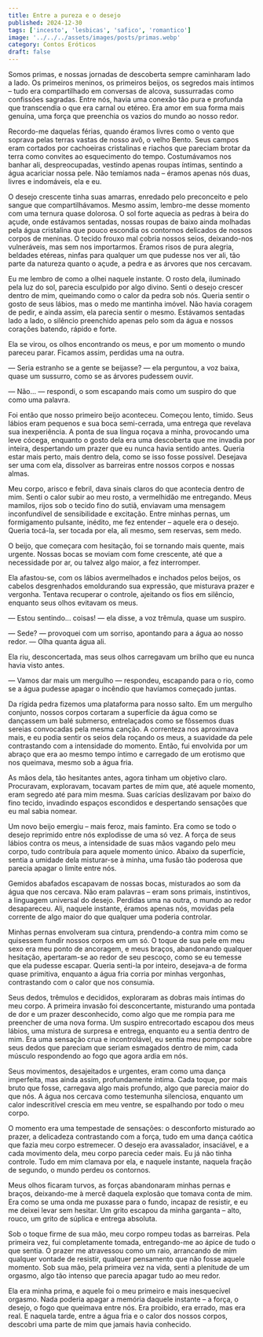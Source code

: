 ```yaml
---
title: Entre a pureza e o desejo
published: 2024-12-30
tags: ['incesto', 'lesbicas', 'safico', 'romantico']
image: '../../../assets/images/posts/primas.webp'
category: Contos Eróticos
draft: false
---
```

Somos primas, e nossas jornadas de descoberta sempre caminharam lado a lado. Os primeiros meninos, os primeiros beijos, os segredos mais íntimos – tudo era compartilhado em conversas de alcova, sussurradas como confissões sagradas. Entre nós, havia uma conexão tão pura e profunda que transcendia o que era carnal ou etéreo. Era amor em sua forma mais genuína, uma força que preenchia os vazios do mundo ao nosso redor.

Recordo-me daquelas férias, quando éramos livres como o vento que soprava pelas terras vastas de nosso avô, o velho Bento. Seus campos eram cortados por cachoeiras cristalinas e riachos que pareciam brotar da terra como convites ao esquecimento do tempo. Costumávamos nos banhar ali, despreocupadas, vestindo apenas roupas íntimas, sentindo a água acariciar nossa pele. Não temíamos nada – éramos apenas nós duas, livres e indomáveis, ela e eu.

O desejo crescente tinha suas amarras, enredado pelo preconceito e pelo sangue que compartilhávamos. Mesmo assim, lembro-me desse momento com uma ternura quase dolorosa. O sol forte aquecia as pedras à beira do açude, onde estávamos sentadas, nossas roupas de baixo ainda molhadas pela água cristalina que pouco escondia os contornos delicados de nossos corpos de meninas. O tecido frouxo mal cobria nossos seios, deixando-nos vulneráveis, mas sem nos importarmos. Éramos risos de pura alegria, beldades etéreas, ninfas para qualquer um que pudesse nos ver ali, tão parte da natureza quanto o açude, a pedra e as árvores que nos cercavam.

Eu me lembro de como a olhei naquele instante. O rosto dela, iluminado pela luz do sol, parecia esculpido por algo divino. Senti o desejo crescer dentro de mim, queimando como o calor da pedra sob nós. Queria sentir o gosto de seus lábios, mas o medo me mantinha imóvel. Não havia coragem de pedir, e ainda assim, ela parecia sentir o mesmo. Estávamos sentadas lado a lado, o silêncio preenchido apenas pelo som da água e nossos corações batendo, rápido e forte.

Ela se virou, os olhos encontrando os meus, e por um momento o mundo pareceu parar. Ficamos assim, perdidas uma na outra.

— Seria estranho se a gente se beijasse? — ela perguntou, a voz baixa, quase um sussurro, como se as árvores pudessem ouvir.

— Não... — respondi, o som escapando mais como um suspiro do que como uma palavra.

Foi então que nosso primeiro beijo aconteceu. Começou lento, tímido. Seus lábios eram pequenos e sua boca semi-cerrada, uma entrega que revelava sua inexperiência. A ponta de sua língua roçava a minha, provocando uma leve cócega, enquanto o gosto dela era uma descoberta que me invadia por inteira, despertando um prazer que eu nunca havia sentido antes. Queria estar mais perto, mais dentro dela, como se isso fosse possível. Desejava ser uma com ela, dissolver as barreiras entre nossos corpos e nossas almas.

Meu corpo, arisco e febril, dava sinais claros do que acontecia dentro de mim. Senti o calor subir ao meu rosto, a vermelhidão me entregando. Meus mamilos, rijos sob o tecido fino do sutiã, enviavam uma mensagem inconfundível de sensibilidade e excitação. Entre minhas pernas, um formigamento pulsante, inédito, me fez entender – aquele era o desejo. Queria tocá-la, ser tocada por ela, ali mesmo, sem reservas, sem medo.

O beijo, que começara com hesitação, foi se tornando mais quente, mais urgente. Nossas bocas se moviam com fome crescente, até que a necessidade por ar, ou talvez algo maior, a fez interromper.

Ela afastou-se, com os lábios avermelhados e inchados pelos beijos, os cabelos desgrenhados emoldurando sua expressão, que misturava prazer e vergonha. Tentava recuperar o controle, ajeitando os fios em silêncio, enquanto seus olhos evitavam os meus.

— Estou sentindo... coisas! — ela disse, a voz trêmula, quase um suspiro.

— Sede? — provoquei com um sorriso, apontando para a água ao nosso redor. — Olha quanta água ali.

Ela riu, desconcertada, mas seus olhos carregavam um brilho que eu nunca havia visto antes.

— Vamos dar mais um mergulho — respondeu, escapando para o rio, como se a água pudesse apagar o incêndio que havíamos começado juntas.

  

Da rígida pedra fizemos uma plataforma para nosso salto. Em um mergulho conjunto, nossos corpos cortaram a superfície da água como se dançassem um balé submerso, entrelaçados como se fôssemos duas sereias convocadas pela mesma canção. A correnteza nos aproximava mais, e eu podia sentir os seios dela roçando os meus, a suavidade da pele contrastando com a intensidade do momento. Então, fui envolvida por um abraço que era ao mesmo tempo íntimo e carregado de um erotismo que nos queimava, mesmo sob a água fria.

As mãos dela, tão hesitantes antes, agora tinham um objetivo claro. Procuravam, exploravam, tocavam partes de mim que, até aquele momento, eram segredo até para mim mesma. Suas carícias deslizavam por baixo do fino tecido, invadindo espaços escondidos e despertando sensações que eu mal sabia nomear.

Um novo beijo emergiu – mais feroz, mais faminto. Era como se todo o desejo reprimido entre nós explodisse de uma só vez. A força de seus lábios contra os meus, a intensidade de suas mãos vagando pelo meu corpo, tudo contribuía para aquele momento único. Abaixo da superfície, sentia a umidade dela misturar-se à minha, uma fusão tão poderosa que parecia apagar o limite entre nós.

Gemidos abafados escapavam de nossas bocas, misturados ao som da água que nos cercava. Não eram palavras – eram sons primais, instintivos, a linguagem universal do desejo. Perdidas uma na outra, o mundo ao redor desapareceu. Ali, naquele instante, éramos apenas nós, movidas pela corrente de algo maior do que qualquer uma poderia controlar.

Minhas pernas envolveram sua cintura, prendendo-a contra mim como se quisessem fundir nossos corpos em um só. O toque de sua pele em meu sexo era meu ponto de ancoragem, e meus braços, abandonando qualquer hesitação, apertaram-se ao redor de seu pescoço, como se eu temesse que ela pudesse escapar. Queria senti-la por inteiro, desejava-a de forma quase primitiva, enquanto a água fria corria por minhas vergonhas, contrastando com o calor que nos consumia.

Seus dedos, trêmulos e decididos, exploraram as dobras mais íntimas do meu corpo. A primeira invasão foi desconcertante, misturando uma pontada de dor e um prazer desconhecido, como algo que me rompia para me preencher de uma nova forma. Um suspiro entrecortado escapou dos meus lábios, uma mistura de surpresa e entrega, enquanto eu a sentia dentro de mim. Era uma sensação crua e incontrolável, eu sentia meu pompoar sobre seus dedos que pareciam que seriam esmagados dentro de mim, cada músculo respondendo ao fogo que agora ardia em nós.

Seus movimentos, desajeitados e urgentes, eram como uma dança imperfeita, mas ainda assim, profundamente íntima. Cada toque, por mais bruto que fosse, carregava algo mais profundo, algo que parecia maior do que nós. A água nos cercava como testemunha silenciosa, enquanto um calor indescritível crescia em meu ventre, se espalhando por todo o meu corpo.

O momento era uma tempestade de sensações: o desconforto misturado ao prazer, a delicadeza contrastando com a força, tudo em uma dança caótica que fazia meu corpo estremecer. O desejo era avassalador, insaciável, e a cada movimento dela, meu corpo parecia ceder mais. Eu já não tinha controle. Tudo em mim clamava por ela, e naquele instante, naquela fração de segundo, o mundo perdeu os contornos.

Meus olhos ficaram turvos, as forças abandonaram minhas pernas e braços, deixando-me à mercê daquela explosão que tomava conta de mim. Era como se uma onda me puxasse para o fundo, incapaz de resistir, e eu me deixei levar sem hesitar. Um grito escapou da minha garganta – alto, rouco, um grito de súplica e entrega absoluta.

Sob o toque firme de sua mão, meu corpo rompeu todas as barreiras. Pela primeira vez, fui completamente tomada, entregando-me ao ápice de tudo o que sentia. O prazer me atravessou como um raio, arrancando de mim qualquer vontade de resistir, qualquer pensamento que não fosse aquele momento. Sob sua mão, pela primeira vez na vida, senti a plenitude de um orgasmo, algo tão intenso que parecia apagar tudo ao meu redor.

Ela era minha prima, e aquele foi o meu primeiro e mais inesquecível orgasmo. Nada poderia apagar a memória daquele instante – a força, o desejo, o fogo que queimava entre nós. Era proibido, era errado, mas era real. E naquela tarde, entre a água fria e o calor dos nossos corpos, descobri uma parte de mim que jamais havia conhecido.
